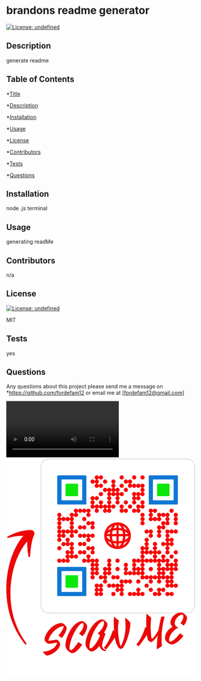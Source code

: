 
# brandons readme generator
[![License: undefined](https://img.shields.io/badge/License-MIT-brightgreen.svg)](https://opensource.org/licenses/MIT)


## Description

 generate readme 

## Table of Contents
*[Title](#title)

*[Description](#description)
    
*[Installation](#installation)
    
*[Usage](#usage)
    
*[License](#license)
    
*[Contributors](#contributor)
    
*[Tests](#test)
    
*[Questions](#questions)
    

## Installation

node .js terminal

## Usage

generating readMe

## Contributors
n/a

## License
[![License: undefined](https://img.shields.io/badge/License-MIT-brightgreen.svg)](https://opensource.org/licenses/MIT)


MIT

## Tests
yes

## Questions
Any questions about this project please send me a message on *https://github.com/fordefam12 or email me at [fordefam12@gmail.com]
  
  <video src="Google.mp4" controls title="walkthrough video"></video>
![QR code](frame.png)